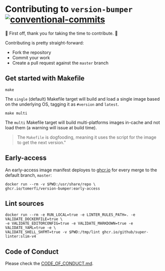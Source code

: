 # Contributing to `version-bumper`</br>[![conventional-commits]][0]

:clap: First off, thank you for taking the time to contribute. :clap:

Contributing is pretty straight-forward:

- Fork the repository
- Commit your work
- Create a pull request against the `master` branch

## Get started with Makefile

```shell
make
```

The `single` (default) Makefile target will build and load a single image based on the underlying OS,
tagging it as `#version` and `latest`.

```shell
make multi
```

The `multi` Makefile target will build multi-platforms images in-cache and not load them (a warning will issue at build time).

> The `Makefile` is dogfooding, meaning it uses the script for the image to get the next version."

## Early-access

An early-access image manifest deployes to [ghcr.io](https://github.com/TomerFi/version-bumper/pkgs/container/version-bumper)
for every merge to the default branch, `master`:

```shell
docker run --rm -v $PWD:/usr/share/repo \
ghcr.io/tomerfi/version-bumper:early-access
```

## Lint sources

```shell
docker run --rm -e RUN_LOCAL=true -e LINTER_RULES_PATH=. -e VALIDATE_DOCKERFILE=true \
-e VALIDATE_EDITORCONFIG=true -e VALIDATE_MARKDOWN=true -e VALIDATE_YAML=true -e \
VALIDATE_SHELL_SHFMT=true -v $PWD:/tmp/lint ghcr.io/github/super-linter:slim-v4
```

## Code of Conduct

Please check the [CODE_OF_CONDUCT.md](CODE_OF_CONDUCT.md).

<!-- Real Links -->
[0]: https://conventionalcommits.org
<!-- Badges Links -->
[conventional-commits]: https://img.shields.io/badge/Conventional%20Commits-1.0.0-yellow.svg
